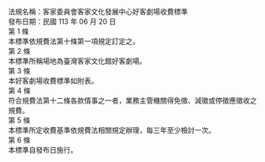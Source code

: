 法規名稱：客家委員會客家文化發展中心好客劇場收費標準  
發布日期：民國 113 年 06 月 20 日  
第 1 條  
本標準依規費法第十條第一項規定訂定之。  
第 2 條  
本標準所稱場地為臺灣客家文化館好客劇場。  
第 3 條  
本好客劇場收費標準如附表。  
第 4 條  
符合規費法第十二條各款情事之一者，業務主管機關得免徵、減徵或停徵應徵收之規費。  
第 5 條  
本標準所定收費基準依規費法相關規定辦理，每三年至少檢討一次。  
第 6 條  
本標準自發布日施行。  


